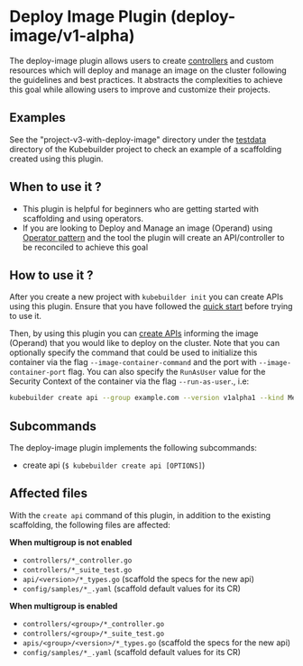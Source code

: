 # Deploy Image Plugin (deploy-image/v1-alpha)

The deploy-image plugin allows users to create [controllers][controller-runtime] and custom resources which will deploy and manage an image on the cluster following
the guidelines and best practices. It abstracts the complexities to achieve this goal while allowing users to improve and customize their projects.

<aside class="note">
<h1>Examples</h1>

See the "project-v3-with-deploy-image" directory under the [testdata][testdata] directory of the Kubebuilder project to check an example of a scaffolding created using this plugin.

</aside>

## When to use it ?

- This plugin is helpful for beginners who are getting started with scaffolding and using operators.
- If you are looking to Deploy and Manage an image (Operand) using [Operator pattern](https://kubernetes.io/docs/concepts/extend-kubernetes/operator/) and the tool the plugin will create an API/controller to be reconciled to achieve this goal

## How to use it ?

After you create a new project with `kubebuilder init` you can create APIs using this plugin. Ensure that you have followed the [quick start](https://book.kubebuilder.io/quick-start.html) before trying to use it.

Then, by using this plugin you can [create APIs](https://book.kubebuilder.io/cronjob-tutorial/gvks.html) informing the image (Operand) that you would like to deploy on the cluster. Note that you can optionally specify the command that could be used to initialize this container via the flag `--image-container-command` and the port with `--image-container-port` flag. You can also specify the `RunAsUser` value for the Security Context of the container via the flag `--run-as-user`., i.e:

```sh
kubebuilder create api --group example.com --version v1alpha1 --kind Memcached --image=memcached:1.6.15-alpine --image-container-command="memcached,-m=64,modern,-v" --image-container-port="11211" --run-as-user="1001" --plugins="deploy-image/v1-alpha"
```

## Subcommands

The deploy-image plugin implements the following subcommands:

- create api (`$ kubebuilder create api [OPTIONS]`)

## Affected files

With the `create api` command of this plugin, in addition to the existing scaffolding, the following files are affected:

**When multigroup is not enabled**

- `controllers/*_controller.go`
- `controllers/*_suite_test.go`
- `api/<version>/*_types.go` (scaffold the specs for the new api)
- `config/samples/*_.yaml` (scaffold default values for its CR)

**When multigroup is enabled**

- `controllers/<group>/*_controller.go`
- `controllers/<group>/*_suite_test.go`
- `apis/<group>/<version>/*_types.go` (scaffold the specs for the new api)
- `config/samples/*_.yaml` (scaffold default values for its CR)

[controller-runtime]: https://github.com/kubernetes-sigs/controller-runtime
[testdata]: https://github.com/kubernetes-sigs/kubebuilder/tree/master/testdata/
